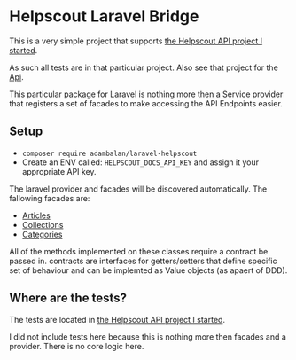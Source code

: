 # Helpscout Laravel Bridge

This is a very simple project that supports [the Helpscout API project I started](https://github.com/AdamKyle/helpscout-api).

As such all tests are in that particular project. Also see that project for the [Api](https://github.com/AdamKyle/helpscout-api/blob/master/docs/ApiIndex.md).

This particular package for Laravel is nothing more then a Service provider that registers a set of facades to make accessing the
API Endpoints easier.

## Setup

- `composer require adambalan/laravel-helpscout`
- Create an ENV called: `HELPSCOUT_DOCS_API_KEY` and assign it your appropriate API key.

The laravel provider and facades will be discovered automatically. The fallowing facades are:

- [Articles](https://github.com/AdamKyle/helpscout-api/blob/master/docs/HelpscoutApi-Api-Get-Articles.md)
- [Collections](https://github.com/AdamKyle/helpscout-api/blob/master/docs/HelpscoutApi-Api-Get-Collections.md)
- [Categories](https://github.com/AdamKyle/helpscout-api/blob/master/docs/HelpscoutApi-Api-Get-Categories.md)

All of the methods implemented on these classes require a contract be passed in. contracts are interfaces for getters/setters
that define specific set of behaviour and can be implemted as Value objects (as apaert of DDD).

## Where are the tests?

The tests are located in [the Helpscout API project I started](https://github.com/AdamKyle/helpscout-api).

I did not include tests here because this is nothing more then facades and a provider. There is no core logic here.

